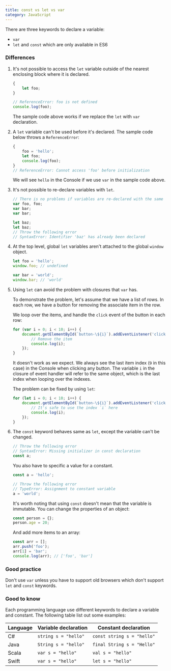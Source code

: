 ```yaml
---
title: const vs let vs var
category: JavaScript
---
```


There are three keywords to declare a variable:

-   `var`
-   `let` and `const` which are only available in ES6

### Differences

1. It's not possible to access the `let` variable outside of the nearest enclosing block where it is declared.

    ```js
    {
        let foo;
    }

    // ReferenceError: foo is not defined
    console.log(foo);
    ```

    The sample code above works if we replace the `let` with `var` declaration.

2. A `let` variable can't be used before it's declared. The sample code below throws a `ReferenceError`:

    ```js
    {
        foo = 'hello';
        let foo;
        console.log(foo);
    }
    // ReferenceError: Cannot access 'foo' before initialization
    ```

    We will see `hello` in the Console if we use `var` in the sample code above.

3. It's not possible to re-declare variables with `let`.

    ```js
    // There is no problems if variables are re-declared with the same name
    var foo, foo;
    var bar;
    var bar;

    let baz;
    let baz;
    // Throw the following error
    // SyntaxError: Identifier 'baz' has already been declared
    ```

4. At the top level, global `let` variables aren't attached to the global `window` object.

    ```js
    let foo = 'hello';
    window.foo; // undefined

    var bar = 'world';
    window.bar; // 'world'
    ```

5. Using `let` can avoid the problem with closures that `var` has.

    To demonstrate the problem, let's assume that we have a list of rows. In each row, we have a button for removing the associate item in the row.

    We loop over the items, and handle the `click` event of the button in each row:

    ```js
    for (var i = 0; i < 10; i++) {
        document.getElementById(`button-\${i}`).addEventListener('click', function () {
            // Remove the item
            console.log(i);
        });
    }
    ```

    It doesn't work as we expect. We always see the last item index (`9` in this case) in the Console when clicking any button.
    The variable `i` in the closure of event handler will refer to the same object, which is the last index when looping over the indexes.

    The problem can be fixed by using `let`:

    ```js
    for (let i = 0; i < 10; i++) {
        document.getElementById(`button-\${i}`).addEventListener('click', function () {
            // It's safe to use the index `i` here
            console.log(i);
        });
    }
    ```

6. The `const` keyword behaves same as `let`, except the variable can't be changed.

    ```js
    // Throw the following error
    // SyntaxError: Missing initializer in const declaration
    const a;
    ```

    You also have to specific a value for a constant.

    ```js
    const a = 'hello';

    // Throw the following error
    // TypeError: Assignment to constant variable
    a = 'world';
    ```

    It's worth noting that using `const` doesn't mean that the variable is immutable. You can change the properties of an object:

    ```js
    const person = {};
    person.age = 20;
    ```

    And add more items to an array:

    ```js
    const arr = [];
    arr.push('foo');
    arr[1] = 'bar';
    console.log(arr); // ['foo', 'bar']
    ```

### Good practice

Don't use `var` unless you have to support old browsers which don't support `let` and `const` keywords.

### Good to know

Each programming language use different keywords to declare a variable and constant.
The following table list out some examples:

| Language | Variable declaration | Constant declaration       |
| -------- | -------------------- | -------------------------- |
| C#       | `string s = "hello"` | `const string s = "hello"` |
| Java     | `String s = "hello"` | `final String s = "Hello"` |
| Scala    | `var s = "hello"`    | `val s = "hello"`          |
| Swift    | `var s = "hello"`    | `let s = "hello"`          |
